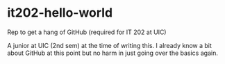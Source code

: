 # it202-hello-world
Rep to get a hang of GitHub (required for IT 202 at UIC)

A junior at UIC (2nd sem) at the time of writing this. I already know a bit about GitHub at
this point but no harm in just going over the basics again. 
